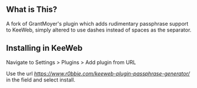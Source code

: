 ## What is This? ##
A fork of GrantMoyer's plugin which adds rudimentary passphrase support to KeeWeb, simply altered to use dashes instead of spaces as the separator.

## Installing in KeeWeb ##

Navigate to Settings > Plugins > Add plugin from URL

Use the url *https://www.r0bbie.com/keeweb-plugin-passphrase-generator/* in the field and select install.
